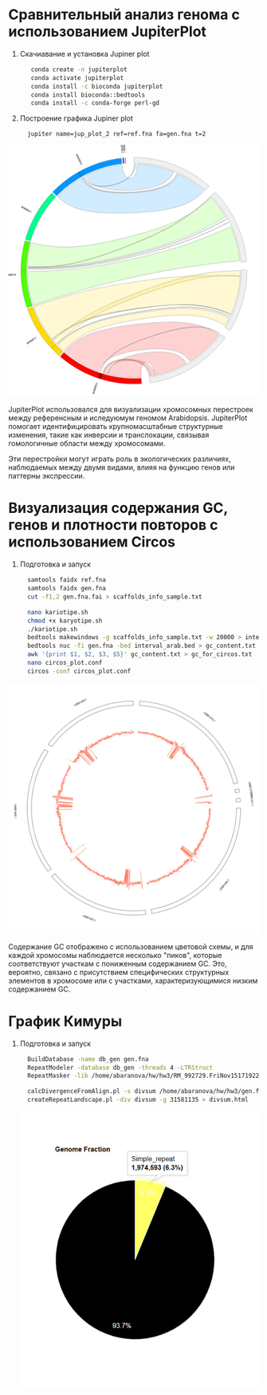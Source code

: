 # Сравнительный анализ генома с использованием JupiterPlot

1. Скачиавание и установка Jupiner plot

   ```bash
      conda create -n jupiterplot
      conda activate jupiterplot
      conda install -c bioconda jupiterplot
      conda install bioconda::bedtools
      conda install -c conda-forge perl-gd
   ```
 2.  Построение графика  Jupiner plot

     ```bash
       jupiter name=jup_plot_2 ref=ref.fna fa=gen.fna t=2
     ```
  ![jup_plot_2.png](https://github.com/kagayaku29/comparativeGenomics/blob/main/hw3/jup_plot_2.png)

JupiterPlot использовался для визуализации хромосомных перестроек между референсным и иследуюмум геномом Arabidopsis. JupiterPlot помогает идентифицировать крупномасштабные структурные изменения, такие как инверсии и транслокации, связывая гомологичные области между хромосомами.



Эти перестройки могут играть роль в экологических различиях, наблюдаемых между двумя видами, влияя на функцию генов или паттерны экспрессии.

  # Визуализация содержания GC, генов и плотности повторов с использованием Circos

1. Подготовка и запуск

   ```bash
     samtools faidx ref.fna
     samtools faidx gen.fna
     cut -f1,2 gen.fna.fai > scaffolds_info_sample.txt
   ```
   
   ```bash
     nano kariotipe.sh
     chmod +x karyotipe.sh
     ./kariotipe.sh
     bedtools makewindows -g scaffolds_info_sample.txt -w 20000 > interval_arab.bed
     bedtools nuc -fi gen.fna -bed interval_arab.bed > gc_content.txt
     awk '{print $1, $2, $3, $5}' gc_content.txt > gc_for_circos.txt
     nano circos_plot.conf
     circos -conf circos_plot.conf
   ```
   
  ![gc_content_circos.svg](https://github.com/kagayaku29/comparativeGenomics/blob/main/hw3/gc_content_circos.svg)

Содержание GC отображено с использованием цветовой схемы, и для каждой хромосомы наблюдается несколько "пиков", которые соответствуют участкам с пониженным содержанием GC. Это, вероятно, связано с присутствием специфических структурных элементов в хромосоме или с участками, характеризующимися низким содержанием GC.


# График Кимуры

1. Подготовка и запуск

   ```bash
     BuildDatabase -name db_gen gen.fna
     RepeatModeler -database db_gen -threads 4 -LTRStruct
     RepeatMasker -lib /home/abaranova/hw/hw3/RM_992729.FriNov151719222024/consensi.fa  -a -pa 7 -s -xsmall  /home/abaranova/hw/hw3/gen.fna
   ```
   
   ```bash
     calcDivergenceFromAlign.pl -s divsum /home/abaranova/hw/hw3/gen.fna.align
     createRepeatLandscape.pl -div divsum -g 31581135 > divsum.html
   ```
     ![kimure pai](https://github.com/kagayaku29/comparativeGenomics/blob/main/hw3/pai.jpg)




 

  
